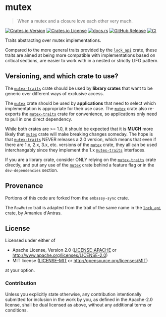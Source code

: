 # mutex

> When a mutex and a closure love each other very much.

[![Crates.io Version](https://img.shields.io/crates/v/mutex-traits)][crates-link]
[![Crates.io License](https://img.shields.io/crates/l/mutex-traits)][license-link]
[![docs.rs](https://img.shields.io/docsrs/mutex-traits)][docsrs-link]
[![GitHub Release]][release-link]
[![CI]][ci-link]

[crates-link]: https://crates.io/crates/mutex-traits
[license-link]: https://github.com/tosc-rs/scoped-mutex?tab=readme-ov-file#license
[docsrs-link]: https://docs.rs/mutex-traits
[release-link]:
    https://github.com/tosc-rs/scoped-mutex/releases?q=traits-*&expanded=true
[ci-link]: https://github.com/tosc-rs/scoped-mutex/actions/workflows/ci.yml
[CI]: https://github.com/tosc-rs/scoped-mutex/actions/workflows/ci.yml/badge.svg
[GitHub Release]: https://img.shields.io/github/v/release/tosc-rs/scoped-mutex?sort=date&filter=traits-*&display_name=tag

Traits abstracting over mutex implementations.

Compared to the more general traits provided by the [`lock_api`] crate, these
traits  are aimed at being more compatible with implementations based on
critical sections, are easier to work with in a nested or strictly LIFO pattern.

## Versioning, and which crate to use?

The [`mutex-traits`] crate should be used by **library crates** that want to be generic
over different ways of exclusive access.

The [`mutex`] crate should be used by **applications** that need to select which implementation
is appropriate for their use case. The [`mutex`] crate also re-exports the [`mutex-traits`]
crate for convenience, so applications only need to pull in one direct dependency.

While both crates are >= 1.0, it should be expected that it is **MUCH** more likely that [`mutex`]
crate will make breaking changes someday. The hope is that [`mutex-traits`] NEVER releases a 2.0
version, which means that even if there are 1.x, 2.x, 3.x, etc. versions of the [`mutex`] crate,
they all can be used interchangably since they implement the 1.x [`mutex-traits`] interfaces.

If you are a library crate, consider ONLY relying on the [`mutex-traits`] crate directly, and
put any use of the [`mutex`] crate behind a feature flag or in the `dev-dependencies` section.

## Provenance

Portions of this code are forked from the `embassy-sync` crate.

The `RawMutex` trait is adapted from the trait of the same name in the
[`lock_api`] crate, by Amanieu d'Antras.

## License

Licensed under either of

- Apache License, Version 2.0 ([LICENSE-APACHE](LICENSE-APACHE) or
  <http://www.apache.org/licenses/LICENSE-2.0>)
- MIT license ([LICENSE-MIT](LICENSE-MIT) or <http://opensource.org/licenses/MIT>)

at your option.

### Contribution

Unless you explicitly state otherwise, any contribution intentionally submitted
for inclusion in the work by you, as defined in the Apache-2.0 license, shall be
dual licensed as above, without any additional terms or conditions.

[`mutex`]: https://crates.io/crates/mutex
[`mutex-traits`]: https://crates.io/crates/mutex-traits
[`lock_api`]: https://docs.rs/lock_api/
